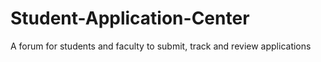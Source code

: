 # Student-Application-Center
A forum for students and faculty to submit, track and review applications 
